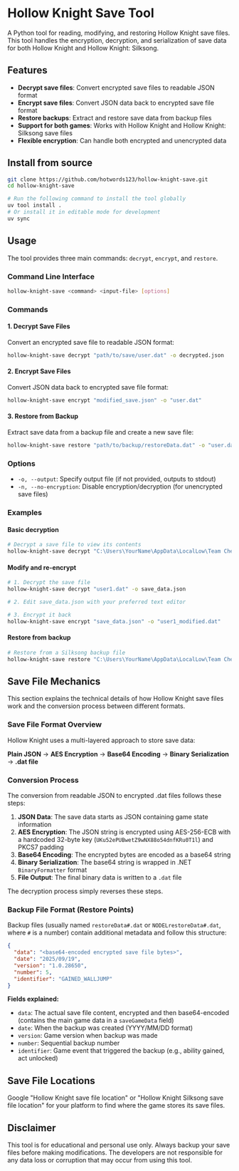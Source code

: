 # Hollow Knight Save Tool

A Python tool for reading, modifying, and restoring Hollow Knight save files. This tool handles the encryption, decryption, and serialization of save data for both Hollow Knight and Hollow Knight: Silksong.

## Features

- **Decrypt save files**: Convert encrypted save files to readable JSON format
- **Encrypt save files**: Convert JSON data back to encrypted save file format
- **Restore backups**: Extract and restore save data from backup files
- **Support for both games**: Works with Hollow Knight and Hollow Knight: Silksong save files
- **Flexible encryption**: Can handle both encrypted and unencrypted data

## Install from source

```bash
git clone https://github.com/hotwords123/hollow-knight-save.git
cd hollow-knight-save

# Run the following command to install the tool globally
uv tool install .
# Or install it in editable mode for development
uv sync
```

## Usage

The tool provides three main commands: `decrypt`, `encrypt`, and `restore`.

### Command Line Interface

```bash
hollow-knight-save <command> <input-file> [options]
```

### Commands

#### 1. Decrypt Save Files

Convert an encrypted save file to readable JSON format:

```bash
hollow-knight-save decrypt "path/to/save/user.dat" -o decrypted.json
```

#### 2. Encrypt Save Files

Convert JSON data back to encrypted save file format:

```bash
hollow-knight-save encrypt "modified_save.json" -o "user.dat"
```

#### 3. Restore from Backup

Extract save data from a backup file and create a new save file:

```bash
hollow-knight-save restore "path/to/backup/restoreData.dat" -o "user.dat"
```

### Options

- `-o, --output`: Specify output file (if not provided, outputs to stdout)
- `-n, --no-encryption`: Disable encryption/decryption (for unencrypted save files)

### Examples

#### Basic decryption
```bash
# Decrypt a save file to view its contents
hollow-knight-save decrypt "C:\Users\YourName\AppData\LocalLow\Team Cherry\Hollow Knight\user1.dat" -o save_data.json
```

#### Modify and re-encrypt
```bash
# 1. Decrypt the save file
hollow-knight-save decrypt "user1.dat" -o save_data.json

# 2. Edit save_data.json with your preferred text editor

# 3. Encrypt it back
hollow-knight-save encrypt "save_data.json" -o "user1_modified.dat"
```

#### Restore from backup
```bash
# Restore from a Silksong backup file
hollow-knight-save restore "C:\Users\YourName\AppData\LocalLow\Team Cherry\Hollow Knight Silksong\YourUserID\Restore_Points1\restoreData2.dat" -o user1.dat
```

## Save File Mechanics

This section explains the technical details of how Hollow Knight save files work and the conversion process between different formats.

### Save File Format Overview

Hollow Knight uses a multi-layered approach to store save data:

**Plain JSON** → **AES Encryption** → **Base64 Encoding** → **Binary Serialization** → **.dat file**

### Conversion Process

The conversion from readable JSON to encrypted .dat files follows these steps:

1. **JSON Data**: The save data starts as JSON containing game state information
2. **AES Encryption**: The JSON string is encrypted using AES-256-ECB with a hardcoded 32-byte key (`UKu52ePUBwetZ9wNX88o54dnfKRu0T1l`) and PKCS7 padding
3. **Base64 Encoding**: The encrypted bytes are encoded as a base64 string
4. **Binary Serialization**: The base64 string is wrapped in .NET `BinaryFormatter` format
5. **File Output**: The final binary data is written to a `.dat` file

The decryption process simply reverses these steps.

### Backup File Format (Restore Points)

Backup files (usually named `restoreData#.dat` or `NODELrestoreData#.dat`, where `#` is a number) contain additional metadata and follow this structure:

```json
{
  "data": "<base64-encoded encrypted save file bytes>",
  "date": "2025/09/19",
  "version": "1.0.28650",
  "number": 5,
  "identifier": "GAINED_WALLJUMP"
}
```

**Fields explained:**
- `data`: The actual save file content, encrypted and then base64-encoded (contains the main game data in a `saveGameData` field)
- `date`: When the backup was created (YYYY/MM/DD format)
- `version`: Game version when backup was made
- `number`: Sequential backup number
- `identifier`: Game event that triggered the backup (e.g., ability gained, act unlocked)

## Save File Locations

Google "Hollow Knight save file location" or "Hollow Knight Silksong save file location" for your platform to find where the game stores its save files.

## Disclaimer

This tool is for educational and personal use only. Always backup your save files before making modifications. The developers are not responsible for any data loss or corruption that may occur from using this tool.
